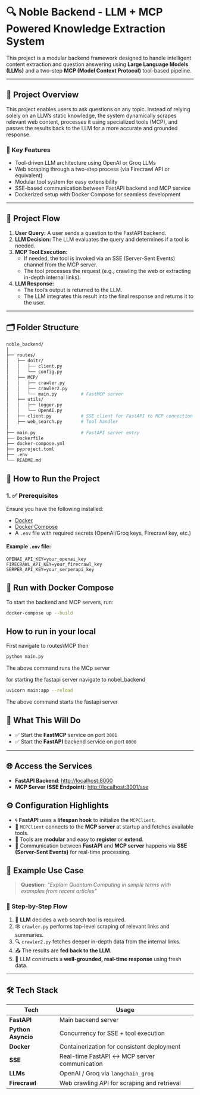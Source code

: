 # 🔍 Noble Backend - LLM + MCP Powered Knowledge Extraction System

This project is a modular backend framework designed to handle intelligent content extraction and question answering using **Large Language Models (LLMs)** and a two-step **MCP (Model Context Protocol)** tool-based pipeline.

---

## 🧠 Project Overview

This project enables users to ask questions on any topic. Instead of relying solely on an LLM’s static knowledge, the system dynamically scrapes relevant web content, processes it using specialized tools (MCP), and passes the results back to the LLM for a more accurate and grounded response.

### 📌 Key Features

- Tool-driven LLM architecture using OpenAI or Groq LLMs
- Web scraping through a two-step process (via Firecrawl API or equivalent)
- Modular tool system for easy extensibility
- SSE-based communication between FastAPI backend and MCP service
- Dockerized setup with Docker Compose for seamless development

---

## 🧭 Project Flow

1. **User Query:** A user sends a question to the FastAPI backend.
2. **LLM Decision:** The LLM evaluates the query and determines if a tool is needed.
3. **MCP Tool Execution:**
   - If needed, the tool is invoked via an SSE (Server-Sent Events) channel from the MCP server.
   - The tool processes the request (e.g., crawling the web or extracting in-depth internal links).
4. **LLM Response:**
   - The tool’s output is returned to the LLM.
   - The LLM integrates this result into the final response and returns it to the user.

---

## 🗂️ Folder Structure

```bash
noble_backend/
│
├── routes/
│   ├── doitr/
│   │   ├── client.py
│   │   └── config.py
│   ├── MCP/
│   │   ├── crawler.py
│   │   ├── crawler2.py
│   │   └── main.py         # FastMCP server
│   ├── utils/
│   │   ├── logger.py
│   │   └── OpenAI.py
│   ├── client.py           # SSE client for FastAPI to MCP connection
│   ├── web_search.py       # Tool handler
│
├── main.py                 # FastAPI server entry
├── Dockerfile
├── docker-compose.yml
├── pyproject.toml
├── .env
└── README.md
```

## 🚀 How to Run the Project

### 1. ✅ Prerequisites

Ensure you have the following installed:

- [Docker](https://www.docker.com/)
- [Docker Compose](https://docs.docker.com/compose/)
- A `.env` file with required secrets (OpenAI/Groq keys, Firecrawl key, etc.)

#### Example `.env` file:

```env
OPENAI_API_KEY=your_openai_key
FIRECRAWL_API_KEY=your_firecrawl_key
SERPER_API_KEY=your_serperapi_key
```
## 🐳 Run with Docker Compose

To start the backend and MCP servers, run:

```bash
docker-compose up --build
```
## How to run in your local
First navigate to routes\MCP 
then 
```bash
python main.py
```
The above command runs the MCp server

for starting the fastapi server 
navigate to nobel_backend
``` bash
uvicorn main:app --reload
```
The above command starts the fastapi server 

## 🔧 What This Will Do

- ✅ Start the **FastMCP** service on port `3001`
- ✅ Start the **FastAPI** backend service on port `8000`

---

## 🌐 Access the Services

- **FastAPI Backend**: [http://localhost:8000](http://localhost:8000)
- **MCP Server (SSE Endpoint)**: [http://localhost:3001/sse](http://localhost:3001/sse)


## ⚙️ Configuration Highlights

- 🌀 **FastAPI** uses a **lifespan hook** to initialize the `MCPClient`.
- 🔗 `MCPClient` connects to the **MCP server** at startup and fetches available tools.
- 🧩 Tools are **modular** and easy to **register** or **extend**.
- 🔄 Communication between **FastAPI** and **MCP server** happens via **SSE (Server-Sent Events)** for real-time processing.

## 🧪 Example Use Case

> **Question:** _"Explain Quantum Computing in simple terms with examples from recent articles"_

### 🔁 Step-by-Step Flow

1. 🧠 **LLM** decides a web search tool is required.
2. 🕸️ `crawler.py` performs top-level scraping of relevant links and summaries.
3. 🔍 `crawler2.py` fetches deeper in-depth data from the internal links.
4. 📤 The results are **fed back to the LLM**.
5. 🧾 LLM constructs a **well-grounded, real-time response** using fresh data.

---

## 🛠️ Tech Stack

| Tech              | Usage                                              |
|-------------------|----------------------------------------------------|
| **FastAPI**       | Main backend server                                |
| **Python Asyncio**| Concurrency for SSE + tool execution               |
| **Docker**        | Containerization for consistent deployment         |
| **SSE**           | Real-time FastAPI ↔ MCP server communication       |
| **LLMs**          | OpenAI / Groq via `langchain_groq`                 |
| **Firecrawl**     | Web crawling API for scraping and retrieval        |

